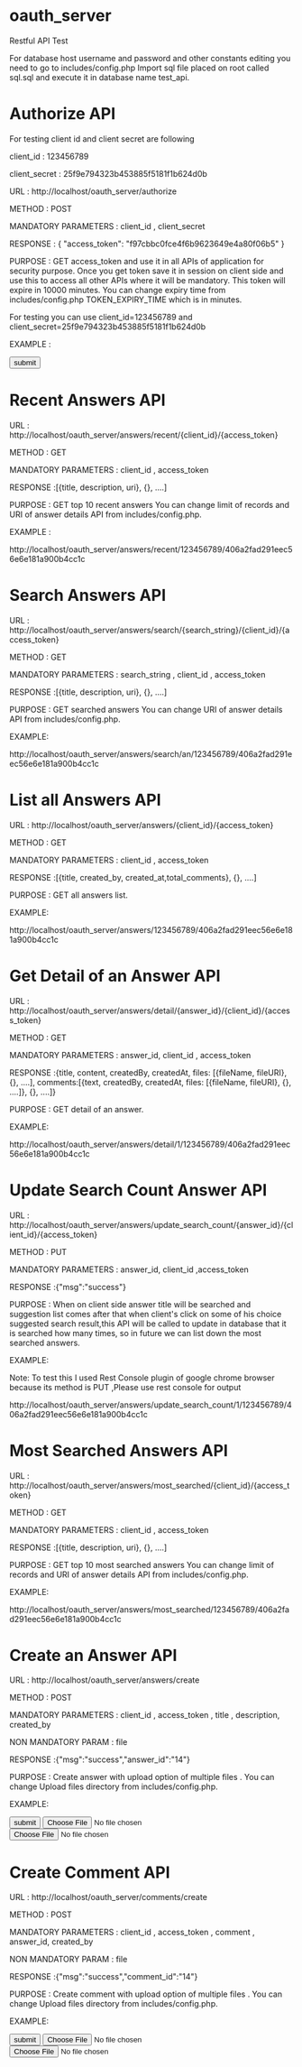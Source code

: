 # oauth_server
Restful API Test

For database host username and password and other constants editing you need to go to includes/config.php
Import sql file placed on root called sql.sql and execute it in database name test_api.

Authorize API
=============

For testing client id and client secret are following

client_id : 123456789

client_secret : 25f9e794323b453885f5181f1b624d0b

URL     :   http://localhost/oauth_server/authorize

METHOD  :   POST

MANDATORY PARAMETERS : client_id  ,  client_secret   

RESPONSE :  {    "access_token": "f97cbbc0fce4f6b9623649e4a80f06b5" }

PURPOSE : GET access_token and use it in all APIs of application for security purpose. 
            Once you get token save it in session on client side and use this to access 
            all other APIs where it will be mandatory. This token will expire in 10000 minutes. You can 
change expiry time from includes/config.php  TOKEN_EXPIRY_TIME which is in minutes.

For testing you can use client_id=123456789 and client_secret=25f9e794323b453885f5181f1b624d0b 

EXAMPLE : 

<form action="http://localhost/oauth_server/authorize" method="post">
<input type="submit" value="submit" />
<input type="hidden" name="client_id" value="123456789" />
<input type="hidden" name="client_secret" value="25f9e794323b453885f5181f1b624d0b" />
</form>


Recent Answers API            
==================
URL : http://localhost/oauth_server/answers/recent/{client_id}/{access_token}

METHOD  :   GET

MANDATORY PARAMETERS : client_id  ,  access_token   

RESPONSE :[{title, description, uri}, {}, ....]

PURPOSE : GET top 10 recent answers You can change limit of records and URI of answer details API 
          from includes/config.php.

EXAMPLE : 

http://localhost/oauth_server/answers/recent/123456789/406a2fad291eec56e6e181a900b4cc1c 



Search Answers API
==================
URL : http://localhost/oauth_server/answers/search/{search_string}/{client_id}/{access_token}

METHOD  :   GET

MANDATORY PARAMETERS : search_string , client_id  ,  access_token   

RESPONSE :[{title, description, uri}, {}, ....]

PURPOSE : GET searched answers You can change URI of answer details API 
          from includes/config.php.

EXAMPLE:

http://localhost/oauth_server/answers/search/an/123456789/406a2fad291eec56e6e181a900b4cc1c

List all Answers API
====================

URL : http://localhost/oauth_server/answers/{client_id}/{access_token}

METHOD  :   GET

MANDATORY PARAMETERS : client_id  ,  access_token   

RESPONSE :[{title, created_by, created_at,total_comments}, {}, ....]

PURPOSE : GET all answers list.

EXAMPLE:

http://localhost/oauth_server/answers/123456789/406a2fad291eec56e6e181a900b4cc1c



Get Detail of an Answer API
===========================

URL : http://localhost/oauth_server/answers/detail/{answer_id}/{client_id}/{access_token}

METHOD  :   GET

MANDATORY PARAMETERS : answer_id, client_id  ,  access_token   

RESPONSE :{title, content, createdBy, createdAt, files: [{fileName, fileURI}, {}, ....], comments:[{text, createdBy, createdAt, files:
[{fileName, fileURI}, {}, ....]}, {}, ....]}

PURPOSE : GET detail of an answer.

EXAMPLE:

http://localhost/oauth_server/answers/detail/1/123456789/406a2fad291eec56e6e181a900b4cc1c



Update Search Count Answer API
==============================

URL : http://localhost/oauth_server/answers/update_search_count/{answer_id}/{client_id}/{access_token}

METHOD  :   PUT

MANDATORY PARAMETERS : answer_id, client_id ,access_token   

RESPONSE :{"msg":"success"}

PURPOSE : When on client side answer title will be searched and suggestion list comes after that when client's
click on some of his choice suggested search result,this API will be called to update in database that it is searched
how many times, so in future we can list down the most searched answers.

EXAMPLE:

Note: To test this I used Rest Console plugin of google chrome browser because its method is PUT ,Please use rest console for output

http://localhost/oauth_server/answers/update_search_count/1/123456789/406a2fad291eec56e6e181a900b4cc1c



Most Searched Answers API
==============================

URL : http://localhost/oauth_server/answers/most_searched/{client_id}/{access_token}

METHOD  :   GET

MANDATORY PARAMETERS : client_id  ,  access_token   

RESPONSE :[{title, description, uri}, {}, ....]

PURPOSE : GET top 10 most searched answers You can change limit of records and URI of answer details API 
          from includes/config.php.

EXAMPLE:

http://localhost/oauth_server/answers/most_searched/123456789/406a2fad291eec56e6e181a900b4cc1c



Create an Answer API
======================

URL : http://localhost/oauth_server/answers/create

METHOD  :   POST

MANDATORY PARAMETERS : client_id  ,  access_token , title ,   description, created_by 

NON MANDATORY PARAM  : file

RESPONSE :{"msg":"success","answer_id":"14"}

PURPOSE : Create answer with upload option of multiple files .
            You can change Upload files directory from includes/config.php.


EXAMPLE: 

<form action="http://localhost/oauth_server/answers/create" method="post" enctype="multipart/form-data">
<input type="submit" value="submit" />
<input type="hidden" name="client_id" value="123456789" />
<input type="hidden" name="access_token" value="406a2fad291eec56e6e181a900b4cc1c" />
<input type="hidden" name="title" value="test title" />
<input type="hidden" name="description" value="test description" />
<input type="hidden" name="created_by" value="1" />
<input type='file' name='file[]' ><br>
<input type='file' name='file[]' ><br>
</form>



Create Comment API
======================

URL : http://localhost/oauth_server/comments/create

METHOD  :   POST

MANDATORY PARAMETERS : client_id  ,  access_token , comment ,   answer_id, created_by 

NON MANDATORY PARAM  : file

RESPONSE :{"msg":"success","comment_id":"14"}

PURPOSE : Create comment with upload option of multiple files .
            You can change Upload files directory from includes/config.php.


EXAMPLE: 

<form action="http://localhost/oauth_server/comments/create" method="post" enctype="multipart/form-data">
<input type="submit" value="submit" />
<input type="hidden" name="client_id" value="123456789" />
<input type="hidden" name="access_token" value="406a2fad291eec56e6e181a900b4cc1c" />
<input type="hidden" name="comment" value="test comment" />
<input type="hidden" name="answer_id" value="1" />
<input type="hidden" name="created_by" value="1" />
<input type='file' name='file[]' ><br>
<input type='file' name='file[]' ><br>
</form>







